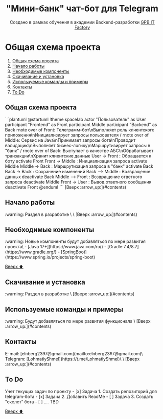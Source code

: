 <h1 align="center">"Мини-банк" чат-бот для Telegram</h1>

<p align="center"> Создано в рамках обучения в академии Backend-разработки <a href="https://gpb.fut.ru/itfactory/backend"> GPB IT Factory</a></p>

<h1 id="contents">Общая схема проекта</h1>

1. [Общая схема проекта](#1)
2. [Начало работы](#2)
2. [Необходимые компоненты](#3)
3. [Скачивание и установка](#4)
4. [Используемые команды и примеры](#5)
5. [Контакты](#6)
6. [To Do](#7)

<h2 id="1">Общая схема проекта</h2>
```plantuml
@startuml
!theme spacelab
actor "Пользователь" as User
participant "Frontend" as Front
participant Middle
participant "Backend" as Back
rnote over of Front: Телеграмм-бот\nВыполняет роль клиентского приложения\nИнициализирует запросы пользователя
/ rnote over of Middle: Сервис на Java\nПринимает запросы бота\nПроводит валидацию\nВыполняет бизнес-логику\nМаршрутизирует запросы в "банк"
/ rnote over of Back: Выступает в качестве АБС\nОбрабатывает транзакции\nХранит клиентские данные
User -> Front : Обращается к боту
activate Front
Front -> Middle : Инициализация запроса
activate Middle
Middle -> Back : Маршрутизация запроса в "банк"
activate Back
Back -> Back : Сохранение изменений
Back --> Middle : Возвращение данных
deactivate Back
Middle --> Front : Возвращение ответного запроса
deactivate Middle
Front -> User : Вывод ответного сообщения
deactivate Front
@enduml
```
[Вверх :arrow_up:](#contents)
<h2 id="2">Начало работы</h2>
:warning: Раздел в разработке
\
\
[Вверх :arrow_up:](#contents)
<h2 id="3">Необходимые компоненты</h2>
:warning: Новые компоненты будут добавляться по мере развития проекта\
- [Java 17+](https://www.java.com/ru/)
- [Gradle 7.4/8.7](https://www.gradle.org/)
- [SpringBoot](https://www.spring.io/projects/spring-boot)

[Вверх :arrow_up:](#contents)

<h2 id="4">Скачивание и установка</h2>
:warning: Раздел в разработке
\
[Вверх :arrow_up:](#contents)
<h2 id="5">Используемые команды и примеры</h2>
:warning: Будут добавляться по мере развития функционала
\
[Вверх :arrow_up:](#contents)
<h2 id="6">Контакты</h2>
E-mail: [elnberg2397@gmail.com](mailto:elnberg2397@gmail.com)\
Telegram: [LohmatiyShmel](https://t.me/LohmatiyShmel)\
\
[Вверх :arrow_up:](#contents)
<h2 id="7">To Do</h2>
Учет текущих задач по проекту
- [x] Задача 1. Создать репозиторий для telegram-бота
- [x] Задача 2. Добавить ReadMe
- [ ] Задача 3. Создать "скелет" бота
- [ ] .... TBD

[Вверх :arrow_up:](#contents)